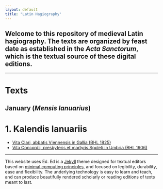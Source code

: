 ```yaml
---
layout: default
title: "Latin Hagiography"
---
```


## Welcome to this repository of medieval Latin hagiography. The texts are organized by feast date as established in the *Acta Sanctorum*, which is the textual source of these digital editions. 


---


# Texts

## January (*Mensis Ianuarius*)

# 1. Kalendis Ianuariis

- [Vita Clari, abbatis Viennensis in Gallia (BHL 1825)](https://cjkoepke1.github.io/tutorial/texts/vita-clari/)
- [Vita Concordii, presbyteris et martyris Spoleti in Umbria (BHL 1906)](https://cjkoepke1.github.io/tutorial/texts/vita-concordii/)

---

This website uses Ed. Ed is a [Jekyll](https://jekyllrb.com/) theme designed for textual editors based on [minimal computing principles](http://go-dh.github.io/mincomp/), and focused on legibility, durability, ease and flexibility. The underlying technology is easy to learn and teach, and can produce beautifully rendered scholarly or reading editions of texts meant to last.
